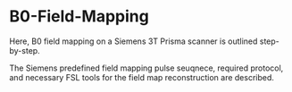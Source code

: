 # B0-Field-Mapping

Here, B0 field mapping on a Siemens 3T Prisma scanner is outlined step-by-step.

The Siemens predefined field mapping pulse seuqnece, required protocol, and necessary FSL tools for the field map reconstruction are described. 
